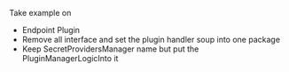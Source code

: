 Take example on 

* Endpoint Plugin
* Remove all interface and set the plugin handler soup into one package 
* Keep SecretProvidersManager name but put the PluginManagerLogicInto it